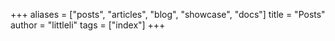 +++
aliases = ["posts", "articles", "blog", "showcase", "docs"]
title = "Posts"
author = "littleli"
tags = ["index"]
+++
